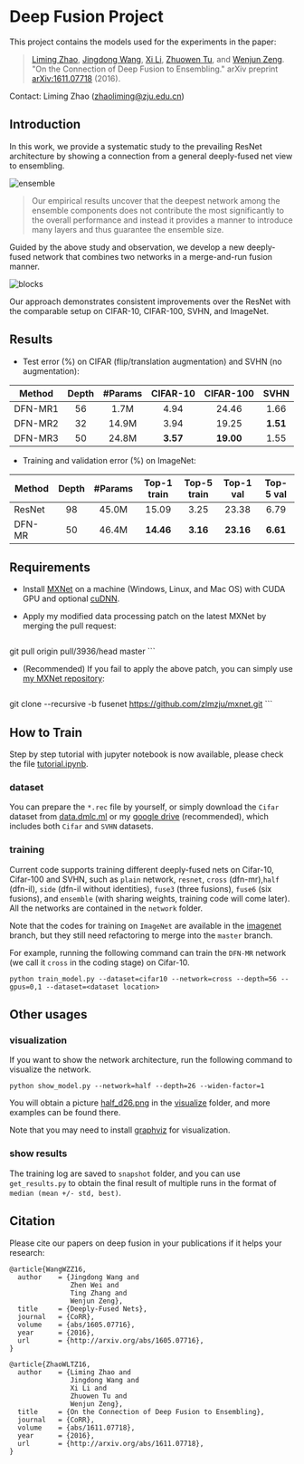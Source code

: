 # Deep Fusion Project

This project contains the models used for the experiments in the paper:

>[Liming Zhao](http://www.zhaoliming.net/), 
[Jingdong Wang](http://research.microsoft.com/en-us/um/people/jingdw/), 
[Xi Li](http://mypage.zju.edu.cn/xilics), 
[Zhuowen Tu](http://pages.ucsd.edu/~ztu/), 
and [Wenjun Zeng](https://www.microsoft.com/en-us/research/people/wezeng/). 
"On the Connection of Deep Fusion to Ensembling." 
arXiv preprint [arXiv:1611.07718](http://arxiv.org/abs/1611.07718) (2016).

Contact: Liming Zhao (zhaoliming@zju.edu.cn)

## Introduction
In this work, we provide a systematic study to the prevailing ResNet architecture by showing a connection from a general deeply-fused net view to ensembling.

![ensemble](visualize/paper/fusion_to_ensemble.png)

>Our empirical results uncover that the deepest network among the ensemble components does not contribute the most significantly to the overall performance and instead it provides a manner to introduce many layers and thus guarantee the ensemble size.

Guided by the above study and observation, we develop a new deeply-fused network that combines two networks in a merge-and-run fusion manner.

![blocks](visualize/paper/blocks.png)

Our approach demonstrates consistent improvements over the ResNet with the comparable setup
on CIFAR-10, CIFAR-100, SVHN, and ImageNet.

## Results
- Test error (%) on CIFAR (flip/translation augmentation) and SVHN (no augmentation):

Method  | Depth | #Params | CIFAR-10 | CIFAR-100|  SVHN    
--------|:-----:|:-------:|:--------:|:--------:|:--------:
DFN-MR1 |   56  |  1.7M   |   4.94   |   24.46  |   1.66   
DFN-MR2 |   32  |  14.9M  |   3.94   |   19.25  | **1.51** 
DFN-MR3 |   50  |  24.8M  | **3.57** | **19.00**|   1.55   

- Training and validation error (%) on ImageNet:

Method  | Depth | #Params | Top-1 train | Top-5 train | Top-1 val | Top-5 val |  
--------|:-----:|:-------:|:-----------:|:-----------:|:---------:|:---------:|
ResNet  |   98  |  45.0M  |    15.09    |     3.25    |   23.38   |    6.79   |
DFN-MR  |   50  |  46.4M  |  **14.46**  |   **3.16**  | **23.16** |  **6.61** |

## Requirements
- Install [MXNet](http://mxnet.readthedocs.io/en/latest/how_to/build.html) on a machine (Windows, Linux, and Mac OS) with CUDA GPU and optional [cuDNN](https://developer.nvidia.com/cudnn).

- Apply my modified data processing patch on the latest MXNet by merging the pull request:
    
    ```shell
git pull origin pull/3936/head master
    ```
    
- (Recommended) If you fail to apply the above patch, you can simply use [my MXNet repository](https://github.com/zlmzju/mxnet/tree/fusenet):
    
    ```shell
git clone --recursive -b fusenet https://github.com/zlmzju/mxnet.git
    ```

## How to Train

Step by step tutorial with jupyter notebook is now available, please check the file [tutorial.ipynb](tutorial.ipynb).

### dataset
You can prepare the `*.rec` file by yourself, or simply download the `Cifar` dataset from [data.dmlc.ml](http://data.dmlc.ml/mxnet/data/) or my [google drive](https://drive.google.com/open?id=0By55MQnF3PHCQmRhRTBuWk5DRkk) (recommended), which includes both `Cifar` and `SVHN` datasets.

### training
Current code supports training different deeply-fused nets on Cifar-10, Cifar-100 and SVHN, such as `plain` network, `resnet`, `cross` (dfn-mr),`half` (dfn-il), `side` (dfn-il without identities), `fuse3` (three fusions), `fuse6` (six fusions), and `ensemble` (with sharing weights, training code will come later). All the networks are contained in the `network` folder.

Note that the codes for training on `ImageNet`  are available in the [imagenet](https://github.com/zlmzju/fusenet/tree/imagenet) branch, but they still need refactoring to merge into the `master` branch.

For example, running the following command can train the `DFN-MR` network (we call it `cross` in the coding stage) on Cifar-10.

```shell
python train_model.py --dataset=cifar10 --network=cross --depth=56 --gpus=0,1 --dataset=<dataset location>
```

## Other usages

### visualization
If you want to show the network architecture, run the following command to visualize the network.

```shell
python show_model.py --network=half --depth=26 --widen-factor=1
```

You will obtain a picture [half_d26.png](./visualize/half_d26.png) in the [visualize](./visualize/) folder, and more examples can be found there.

Note that you may need to install [graphviz](http://graphviz.readthedocs.io/en/latest/manual.html#installation) for visualization.

### show results
The training log are saved to `snapshot` folder, and you can use `get_results.py` to obtain the final result of multiple runs in the format of `median (mean +/- std, best)`.

## Citation
Please cite our papers on deep fusion in your publications if it helps your research:

```
@article{WangWZZ16,
  author    = {Jingdong Wang and
               Zhen Wei and
               Ting Zhang and
               Wenjun Zeng},
  title     = {Deeply-Fused Nets},
  journal   = {CoRR},
  volume    = {abs/1605.07716},
  year      = {2016},
  url       = {http://arxiv.org/abs/1605.07716},
}
```

```
@article{ZhaoWLTZ16,
  author    = {Liming Zhao and
               Jingdong Wang and
               Xi Li and
               Zhuowen Tu and
               Wenjun Zeng},
  title     = {On the Connection of Deep Fusion to Ensembling},
  journal   = {CoRR},
  volume    = {abs/1611.07718},
  year      = {2016},
  url       = {http://arxiv.org/abs/1611.07718},
}
```
